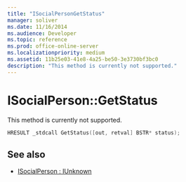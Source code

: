 ```yaml
---
title: "ISocialPersonGetStatus"
manager: soliver
ms.date: 11/16/2014
ms.audience: Developer
ms.topic: reference
ms.prod: office-online-server
ms.localizationpriority: medium
ms.assetid: 11b25e03-41e8-4a25-be50-3e3730bf3bc0
description: "This method is currently not supported."
---
```


# ISocialPerson::GetStatus

This method is currently not supported. 
  
```cpp
HRESULT _stdcall GetStatus([out, retval] BSTR* status);
```

## See also

- [ISocialPerson : IUnknown](isocialpersoniunknown.md)

